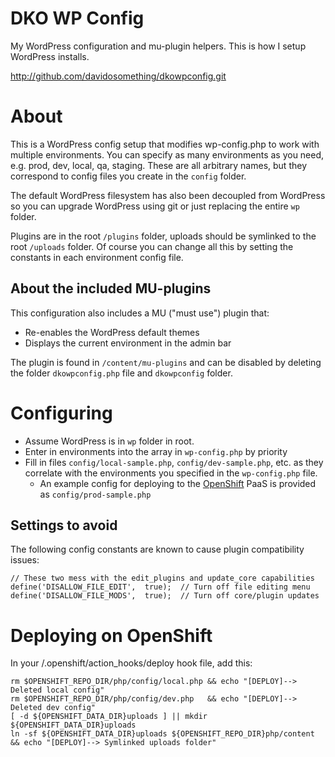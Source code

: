 DKO WP Config
=============

My WordPress configuration and mu-plugin helpers. This is how I setup WordPress
installs.

http://github.com/davidosomething/dkowpconfig.git

About
=====

This is a WordPress config setup that modifies wp-config.php to work with
multiple environments. You can specify as many environments as you need, e.g.
prod, dev, local, qa, staging. These are all arbitrary names, but they
correspond to config files you create in the `config` folder.

The default WordPress filesystem has also been decoupled from WordPress so you
can upgrade WordPress using git or just replacing the entire `wp` folder.

Plugins are in the root `/plugins` folder, uploads should be symlinked to
the root `/uploads` folder. Of course you can change all this by setting
the constants in each environment config file.

About the included MU-plugins
-----------------------------

This configuration also includes a MU ("must use") plugin that:

* Re-enables the WordPress default themes
* Displays the current environment in the admin bar

The plugin is found in `/content/mu-plugins` and can be disabled by
deleting the folder `dkowpconfig.php` file and `dkowpconfig`
folder.

Configuring
===========

* Assume WordPress is in `wp` folder in root.
* Enter in environments into the array in `wp-config.php` by priority
* Fill in files `config/local-sample.php`, `config/dev-sample.php`, etc. as they
  correlate with the environments you specified in the `wp-config.php` file.
    * An example config for deploying to the
      [OpenShift](http://openshift.redhat.com/) PaaS is provided as
      `config/prod-sample.php`

Settings to avoid
-----------------

The following config constants are known to cause plugin compatibility issues:
```
// These two mess with the edit_plugins and update_core capabilities
define('DISALLOW_FILE_EDIT',  true);  // Turn off file editing menu
define('DISALLOW_FILE_MODS',  true);  // Turn off core/plugin updates
```

Deploying on OpenShift
======================

In your /.openshift/action_hooks/deploy hook file, add this:
```
rm $OPENSHIFT_REPO_DIR/php/config/local.php && echo "[DEPLOY]--> Deleted local config"
rm $OPENSHIFT_REPO_DIR/php/config/dev.php   && echo "[DEPLOY]--> Deleted dev config"
[ -d ${OPENSHIFT_DATA_DIR}uploads ] || mkdir ${OPENSHIFT_DATA_DIR}uploads
ln -sf ${OPENSHIFT_DATA_DIR}uploads ${OPENSHIFT_REPO_DIR}php/content && echo "[DEPLOY]--> Symlinked uploads folder"
```
